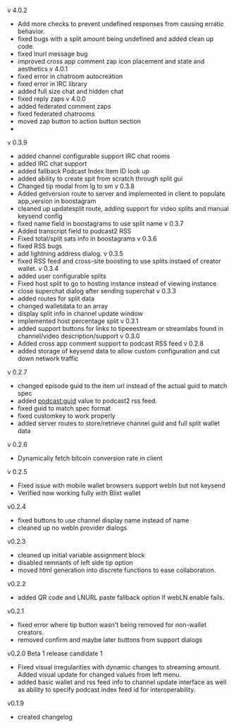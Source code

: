 v 4.0.2
- Add more checks to prevent undefined responses from causing erratic behavior.
- fixed bugs with a split amount being undefined and added clean up code.
- fixed lnurl message bug
- improved cross app comment zap icon placement and state and aesthetics
v 4.0.1
- fixed error in chatroom autocreation
- fixed error in IRC library
- added full size chat and hidden chat
- fixed reply zaps
v 4.0.0
- added federated comment zaps
- fixed federated chatrooms
- moved zap button to action button section
- 
v 0.3.9
- added channel configurable support IRC chat rooms
- added IRC chat support
- added fallback Podcast Index Item ID look up
- added ability to create spit from scratch through split gui
- Changed tip modal from lg to sm
v 0.3.8
- Added getversion route to server and implemented in client to populate app_version in boostagram
- cleaned up updatesplit route, adding support for video splits and manual keysend config
- fixed name field in boostagrams to use split name
v 0.3.7
- Added transcript field to podcast2 RSS
- Fixed total/split sats info in boostagrams
v 0.3.6
- fixed RSS bugs
- add lightning address dialog.
v 0.3.5
- fixed RSS feed and cross-site boosting to use splits instaed of creator wallet.
v 0.3.4
- added user configurable splits
- Fixed host split to go to hosting instance instead of viewing instance
- close superchat dialog after sending superchat
v 0.3.3
- added routes for split data
- changed walletdata to an array
- display split info in channel update window
- implemented host percentage split
v 0.3.1
- added support buttons for links to tipeeestream or streamlabs found in channel/video description/support
v 0.3.0
- Added cross app comment support to podcast RSS feed
v 0.2.8
- added storage of keysend data to allow custom configuration and cut down network traffic

v 0.2.7
- changed episode guid to the item url instead of the actual guid to match spec
- added <podcast:guid> value to podcast2 rss feed.
- fixed guid to match spec format
- fixed customkey to work properly
- added server routes to store/retrieve channel guid and full split wallet data

v 0.2.6
- Dynamically fetch bitcoin conversion rate in client

v 0.2.5
- Fixed issue with mobile wallet browsers support webln but not keysend
- Verified now working fully with Blixt wallet

v0.2.4
- fixed buttons to use channel display name instead of name
- cleaned up no webln provider dialogs

v0.2.3
- cleaned up initial variable assignment block
- disabled remnants of left side tip option
- moved html generation into discrete functions to ease collaboration.

v0.2.2
- added QR code and LNURL paste fallback option if webLN.enable fails.

v0.2.1
- fixed error where tip button wasn't being removed for non-wallet creators.
- removed confirm and maybe later buttons from support dialogs

v0.2.0
Beta 1 release candidate 1

- Fixed visual irregularities with dynamic changes to streaming amount. Added visual update for changed values from left menu.
- added basic wallet and rss feed info to channel update interface as well as ability to specify podcast index feed id for interoperability.

v0.1.9

- created changelog